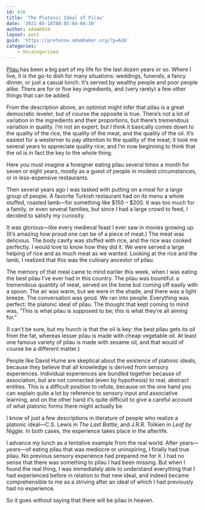 ```yaml
---
id: 616
title: 'The Platonic Ideal of Pilau'
date: '2021-05-18T08:05:04-04:30'
author: adamb924
layout: post
guid: 'https://pretense.adambaker.org/?p=616'
categories:
    - Uncategorized
---
```


[Pilau ](https://en.wikipedia.org/wiki/Pilaf)has been a big part of my life for the last dozen years or so. Where I live, it is the go-to dish for many situations: weddings, funerals, a fancy dinner, or just a casual lunch. It’s served by wealthy people and poor people alike. There are for or five key ingredients, and (very rarely) a few other things that can be added.

From the description above, an optimist might infer that pilau is a great democratic leveler, but of course the opposite is true. There’s not a lot of variation in the ingredients and their proportions, but there’s tremendous variation in quality. I’m not an expert, but I think it basically comes down to the quality of the rice, the quality of the meat, and the quality of the oil. It’s easiest for a westerner to pay attention to the quality of the meat; it took me several years to appreciate quality rice; and I’m now beginning to think that the oil is in fact the key to the whole thing.

Here you must imagine a foreigner eating pilau several times a month for seven or eight years, mostly as a guest of people in modest circumstances, or in less-expensive restaurants.

Then several years ago I was tasked with putting on a meal for a large group of people. A favorite Turkish restaurant had on its menu a whole stuffed, roasted lamb—for something like $150 – $200. It was too much for a family, or even several families, but since I had a large crowd to feed, I decided to satisfy my curiosity.

It was glorious—like every medieval feast I ever saw in movies growing up. (It’s amazing how proud one can be of a piece of meat.) The meat was delicious. The body cavity was stuffed with rice, and the rice was cooked perfectly. I would love to know how they did it. We were served a large helping of rice and as much meat as we wanted. Looking at the rice and the lamb, I realized that this was the culinary ancestor of pilau.

The memory of that meal came to mind earlier this week, when I was eating the best pilau I’ve ever had in this country. The pilau was bountiful: a tremendous quantity of meat, served on the bone but coming off easily with a spoon. The air was warm, but we were in the shade, and there was a light breeze. The conversation was good. We ran into people. Everything was perfect: the platonic ideal of pilau. The thought that kept coming to mind was, “This is what pilau is supposed to be; this is what they’re all aiming for.”

(I can’t be sure, but my hunch is that the oil is key: the best pilau gets its oil from the fat, whereas lesser pilau is made with cheap vegetable oil. At least one famous variety of pilau is made with sesame oil, and that would of course be a different matter.)

People like David Hume are skeptical about the existence of platonic ideals, because they believe that all knowledge is derived from sensory experiences. Individual experiences are bundled together because of association, but are not connected (even by hypothesis) to real, abstract entities. This is a difficult position to refute, because on the one hand you can explain quite a lot by reference to sensory input and associative learning, and on the other hand it’s quite difficult to give a careful account of what platonic forms there might actually be.

I know of just a few descriptions in literature of people who realize a platonic ideal—C.S. Lewis in *The Last Battle*, and J.R.R. Tolkien in *Leaf by Niggle*. In both cases, the experience takes place in the afterlife.

I advance my lunch as a tentative example from the real world. After years—*years*—of eating pilau that was mediocre or uninspiring, I finally had true pilau. No previous sensory experience had prepared me for it. I had no sense that there was something to pilau I had been missing. But when I found the real thing, I was immediately able to understand everything that I had experienced before in relation to that new ideal, and indeed became comprehensible to me as a striving after an ideal of which I had previously had no experience.

So it goes without saying that there will be pilau in heaven.